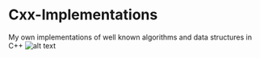 # Cxx-Implementations
My own implementations of well known algorithms and data structures in C++
![alt text](https://github.com/Cxx-Implementations/blob/banner.png)
